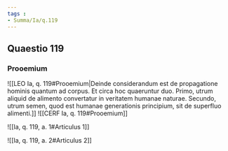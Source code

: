 ```yaml
---
tags : 
- Summa/Ia/q.119
---
```


## Quaestio 119

### Prooemium

![[LEO Ia, q. 119#Prooemium|Deinde considerandum est de propagatione hominis quantum ad corpus. Et circa hoc quaeruntur duo. Primo, utrum aliquid de alimento convertatur in veritatem humanae naturae. Secundo, utrum semen, quod est humanae generationis principium, sit de superfluo alimenti.]]
![[CERF Ia, q. 119#Prooemium]]

![[Ia, q. 119, a. 1#Articulus 1]]

![[Ia, q. 119, a. 2#Articulus 2]]

